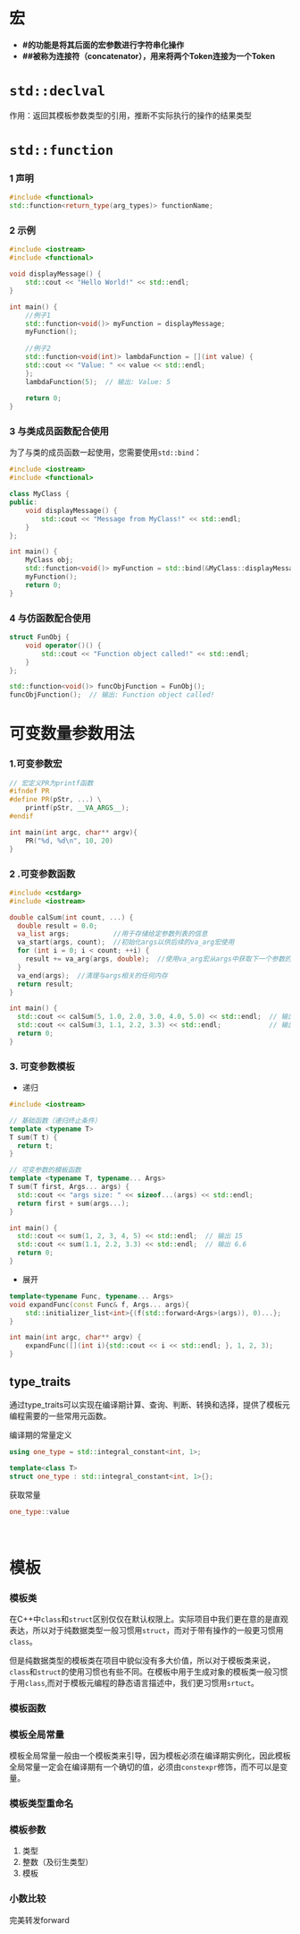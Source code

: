# 宏

* **#的功能是将其后面的宏参数进行字符串化操作**
* **##被称为连接符（concatenator），用来将两个Token连接为一个Token**

# `std::declval`

作用：返回其模板参数类型的引用，推断不实际执行的操作的结果类型

# `std::function`

### 1 声明

```c++
#include <functional>
std::function<return_type(arg_types)> functionName;
```

### 2 示例

```c++
#include <iostream>
#include <functional>

void displayMessage() {
    std::cout << "Hello World!" << std::endl;
}

int main() {
    //例子1
    std::function<void()> myFunction = displayMessage;
    myFunction();
    
    //例子2
    std::function<void(int)> lambdaFunction = [](int value) {
    std::cout << "Value: " << value << std::endl;
	};
	lambdaFunction(5);  // 输出: Value: 5
  
    return 0;
}
```

### 3 与类成员函数配合使用

为了与类的成员函数一起使用，您需要使用`std::bind`：

```c++
#include <iostream>
#include <functional>

class MyClass {
public:
    void displayMessage() {
        std::cout << "Message from MyClass!" << std::endl;
    }
};

int main() {
    MyClass obj;
    std::function<void()> myFunction = std::bind(&MyClass::displayMessage, obj);
    myFunction();
    return 0;
}
```

### 4 与仿函数配合使用

```c++
struct FunObj {
    void operator()() {
        std::cout << "Function object called!" << std::endl;
    }
};

std::function<void()> funcObjFunction = FunObj();
funcObjFunction();  // 输出: Function object called!
```

# 可变数量参数用法

### 1.可变参数宏

```c++
// 宏定义PR为printf函数
#ifndef PR
#define PR(pStr, ...) \
	printf(pStr, __VA_ARGS__);
#endif

int main(int argc, char** argv){
	PR("%d, %d\n", 10, 20)
}
```

### 2 .可变参数函数

```c++
#include <cstdarg>
#include <iostream>

double calSum(int count, ...) {
  double result = 0.0;
  va_list args;           //用于存储给定参数列表的信息
  va_start(args, count);  //初始化args以供后续的va_arg宏使用
  for (int i = 0; i < count; ++i) {
    result += va_arg(args, double);  //使用va_arg宏从args中获取下一个参数的值
  }
  va_end(args);  //清理与args相关的任何内存
  return result;
}

int main() {
  std::cout << calSum(5, 1.0, 2.0, 3.0, 4.0, 5.0) << std::endl;  // 输出: 15
  std::cout << calSum(3, 1.1, 2.2, 3.3) << std::endl;            // 输出: 6.6
  return 0;
}
```

### 3. 可变参数模板

* 递归

```c++
#include <iostream>

// 基础函数（递归终止条件）
template <typename T>
T sum(T t) {
  return t;
}

// 可变参数的模板函数
template <typename T, typename... Args>
T sum(T first, Args... args) {
  std::cout << "args size: " << sizeof...(args) << std::endl;
  return first + sum(args...);
}

int main() {
  std::cout << sum(1, 2, 3, 4, 5) << std::endl;  // 输出 15
  std::cout << sum(1.1, 2.2, 3.3) << std::endl;  // 输出 6.6
  return 0;
}
```

* 展开

```c++
template<typename Func, typename... Args>
void expandFunc(const Func& f, Args... args){
	std::initializer_list<int>{(f(std::forward<Args>(args)), 0)...};
}

int main(int argc, char** argv) {
	expandFunc([](int i){std::cout << i << std::endl; }, 1, 2, 3);
}
```

## type_traits

通过type_traits可以实现在编译期计算、查询、判断、转换和选择，提供了模板元编程需要的一些常用元函数。

编译期的常量定义

```c++
using one_type = std::integral_constant<int, 1>;

template<class T>
struct one_type : std::integral_constant<int, 1>{};
```

获取常量

```c++
one_type::value
```

<br>

# 模板

### 模板类

在C++中`class`和`struct`区别仅仅在默认权限上。实际项目中我们更在意的是直观表达，所以对于纯数据类型一般习惯用`struct`，而对于带有操作的一般更习惯用`class`。

但是纯数据类型的模板类在项目中貌似没有多大价值，所以对于模板类来说，`class`和`struct`的使用习惯也有些不同。在模板中用于生成对象的模板类一般习惯于用`class`,而对于模板元编程的静态语言描述中，我们更习惯用`srtuct`。

### 模板函数



### 模板全局常量

模板全局常量一般由一个模板类来引导，因为模板必须在编译期实例化，因此模板全局常量一定会在编译期有一个确切的值，必须由`constexpr`修饰，而不可以是变量。



### 模板类型重命名

### 模板参数

1. 类型
2. 整数（及衍生类型）
3. 模板

### 小数比较

完美转发forward
